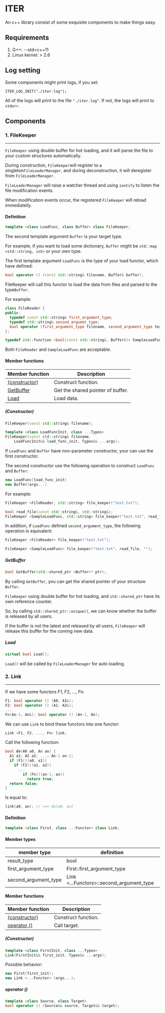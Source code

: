 # ITER #
An c++ library consist of some exquisite components to make things easy.
## Requirements ##
1. G++: --std=c++11
2. Linux kernel: > 2.6

## Log setting ##
Some components might print logs, if you set:
```
ITER_LOG_INIT("./iter.log");
```

All of the logs will print to the file ```"./iter.log"```. If not, the logs will print to ```stderr```. 

## Components ##
### 1. FileKeeper ###
---
```FileKeeper``` using double buffer for hot loading, and it will parse the file to your custom structures automatically.

  During construction, ```FileKeeper```will register to a singleton```FileLoaderManager```, and during deconstruction, it will deregister from ```FileLoaderManager```.

```FileLoaderManager``` will raise a watcher thread and using ```inotify``` to listen the file modification events.

When modification events occur, the registered ```FileKeeper``` will reload immediatelly.

#### Definition ####
```cpp
template <class LoadFunc, class Buffer> class FileKeeper;
```
The second template argument ```Buffer``` is your target type. 

For example, if you want to load some dictionary, ```Buffer``` might be ```std::map <std::string, int>``` or your own type.


The first template argument ```LoadFunc``` is the type of your load functor, which have defined:
```cpp
bool operator () (const std::string& filename, Buffer& buffer);
```
FileKeeper will call this functor to load the data from files and parsed to the type```Buffer```.

For example:
```cpp
class FileReader {
public:
  typedef const std::string& first_argument_type;
  typedef std::string& second_arguemt_type;
  bool operator (first_argument_type filename, second_argument_type text);
};
```
```cpp 
typedef std::function <bool(const std::string&, Buffer&)> SampleLoadFunc;
```
Both ```FileReader``` and ```SampleLoadFunc``` are acceptable.

#### Member functions ####
| Member function | Description |
| -- | -- |
| [(constructor)](https://github.com/qianyl/iter#constructor) | Construct function. |
| [GetBuffer](https://github.com/qianyl/iter#GetBuffer) | Get the shared pointer of buffer. |
| [Load](https://github.com/qianyl/iter#Load) | Load data. |

##### (Constructor) #####
```cpp
FileKeeper(const std::string& filename);
```
```cpp
template <class LoadFuncInit, class ...Types>
FileKeeper(const std::string& filename,
    LoadFuncInit&& load_func_init, Types&& ...args);
```
If ```LoadFunc``` and ```Buffer``` have non-parameter constructor, your can use the first constructor.

The second constructor use the following operation to construct ```LoadFunc``` and ```Buffer```:
```cpp
new LoadFunc(load_func_init)
new Buffer(args...)
```
For example:
```cpp
FileKeeper <FileReader, std::string> file_keeper("test.txt");
```
```cpp
bool read_file(const std::string&, std::string&);
FileKeeper <SampleLoadFunc, std::string> file_keeper("test.txt", read_file, "");
```

In addition, if ```LoadFunc``` defined ```second_argument_type```, the following operation is equivalent:
```cpp
FileKeeper <FileReader> file_keeper("test.txt");
```
```cpp
FileKeeper <SampleLoadFunc> file_keeper("test.txt", read_file, "");
```

##### GetBuffer #####
```cpp
bool GetBuffer(std::shared_ptr <Buffer>* ptr);
```
By calling ```GetBuffer```, you can get the shared pointer of your structure ```Buffer```.

```FileKeeper``` using double buffer for hot loading, and ```std::shared_ptr``` have its own reference counter.

So, by calling ```std::shared_ptr::unique()```, we can know whether the buffer is released by all users. 

If the buffer is not the latest and released by all users, ```FileKeeper``` will release this buffer for the coming new data.

##### Load #####
```cpp
virtual bool Load();
```
```Load()``` will be called by ```FileLoaderManager``` for auto loading.

### 2. Link ###
---
If we have some functors F1, F2, ..., Fn:
```cpp
F1: bool operator () (A0, A1&);
F2: bool operator () (A1, A2&);
...
Fn(An-1, An&): bool operator () (An-1, An);
```
We can use ```Link``` to bind these functors into one functor:
```cpp
Link <F1, F2, ..., Fn> link;
```
Call the following function:
```cpp
bool do(A0 a0, An an) {
  A1 a1; A2 a2; ...; An-1 an-1;
  if (F1()(a0, a1))
    if (F2()(a1, a2))
      ...
        if (Fn()(an-1, an))
          return true;
  return false;
}
```
Is equal to:
```cpp
link(a0, an); // <=> do(a0, an)
```
#### Definition ####
```cpp
template <class First, class ...Functor> class Link;
```
#### Member types ####
| member type | definition |
| -- | -- |
| result_type | bool |
| first_argument_type | First::first_argument_type |
| second_argument_type | Link <...Functors>::second_argument_type |

#### Member functions ####
| Member function | Description |
| -- | -- |
| [(constructor)](https://github.com/qianyl/iter#constructor-1) | Construct function. |
| [operator ()](https://github.com/qianyl/iter#operator-1) | Call target. |
##### (Constructor) #####
```cpp
template <class FirstInit, class ...Types>
Link(FirstInit&& first_init, Types&& ...args);
```
Possible behavior:
```cpp
new First(first_init);
new Link <...Functor> (args...);
```
##### operator () #####
```cpp
template <class Source, class Target>
bool operator () (Source&& source, Target&& target);
```







